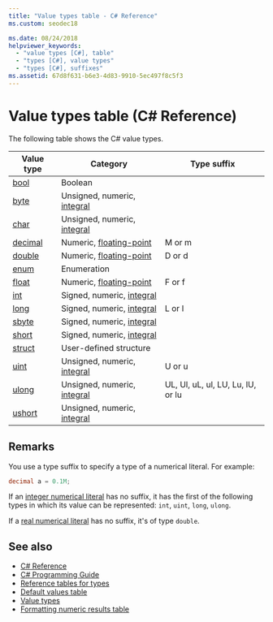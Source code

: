 ```yaml
---
title: "Value types table - C# Reference"
ms.custom: seodec18

ms.date: 08/24/2018
helpviewer_keywords: 
  - "value types [C#], table"
  - "types [C#], value types"
  - "types [C#], suffixes"
ms.assetid: 67d8f631-b6e3-4d83-9910-5ec497f8c5f3
---
```

# Value types table (C# Reference)

The following table shows the C# value types.  
  
|Value type|Category|Type suffix|  
|----------------|--------------|-----------------|  
|[bool](bool.md)|Boolean||  
|[byte](byte.md)|Unsigned, numeric, [integral](integral-types-table.md)||  
|[char](char.md)|Unsigned, numeric, [integral](integral-types-table.md)||  
|[decimal](decimal.md)|Numeric, [floating-point](floating-point-types-table.md)|M or m|  
|[double](double.md)|Numeric, [floating-point](floating-point-types-table.md)|D or d|  
|[enum](enum.md)|Enumeration||  
|[float](float.md)|Numeric, [floating-point](floating-point-types-table.md)|F or f|  
|[int](int.md)|Signed, numeric, [integral](integral-types-table.md)||  
|[long](long.md)|Signed, numeric, [integral](integral-types-table.md)|L or l|  
|[sbyte](sbyte.md)|Signed, numeric, [integral](integral-types-table.md)||  
|[short](short.md)|Signed, numeric, [integral](integral-types-table.md)||  
|[struct](struct.md)|User-defined structure||  
|[uint](uint.md)|Unsigned, numeric, [integral](integral-types-table.md)|U or u|  
|[ulong](ulong.md)|Unsigned, numeric, [integral](integral-types-table.md)|UL, Ul, uL, ul, LU, Lu, lU, or lu|  
|[ushort](ushort.md)|Unsigned, numeric, [integral](integral-types-table.md)||  

## Remarks

You use a type suffix to specify a type of a numerical literal. For example:

```csharp
decimal a = 0.1M;
```

If an [integer numerical literal](~/_csharplang/spec/lexical-structure.md#integer-literals) has no suffix, it has the first of the following types in which its value can be represented: `int`, `uint`, `long`, `ulong`.

If a [real numerical literal](~/_csharplang/spec/lexical-structure.md#real-literals) has no suffix, it's of type `double`.

## See also

- [C# Reference](../index.md)
- [C# Programming Guide](../../programming-guide/index.md)
- [Reference tables for types](reference-tables-for-types.md)
- [Default values table](default-values-table.md)
- [Value types](value-types.md)
- [Formatting numeric results table](formatting-numeric-results-table.md)
